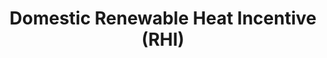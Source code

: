 ---
title: Domestic Renewable Heat Incentive (RHI)
url: 'https://www.gov.uk/domestic-renewable-heat-incentive'
countries:
  - gb
categories:
  - 6ad9cfc5-eac0-455e-9ad0-f537896373ba
  - f9b2c5ee-8da3-446b-b865-0d716debed30
tags:
  - home-owner
description: >-
  You could get money towards renewable heating costs in your home. You can
  claim for biomass boilers, solar water heating, heat pumps. Payments are made
  for 7 years and are based on the amount of renewable heat made by your heating
  system.
image: null
blueprint: action

---